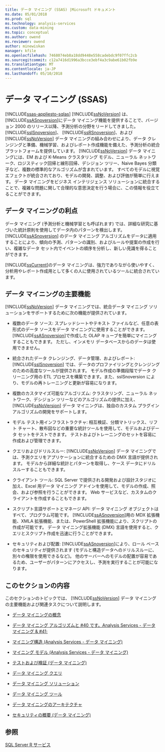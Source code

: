 ```yaml
---
title: データ マイニング (SSAS) |Microsoft ドキュメント
ms.date: 05/01/2018
ms.prod: sql
ms.technology: analysis-services
ms.custom: data-mining
ms.topic: conceptual
ms.author: owend
ms.reviewer: owend
author: minewiskan
manager: kfile
ms.openlocfilehash: 7468074eb8a18dd9448e558cadebdc9f07ffc2cb
ms.sourcegitcommit: c12a7416d1996a3bcce3ebf4a3c9abe61b02fb9e
ms.translationtype: MT
ms.contentlocale: ja-JP
ms.lasthandoff: 05/10/2018
---
```

# <a name="data-mining-ssas"></a>データ マイニング (SSAS)
[!INCLUDE[ssas-appliesto-sqlas](../../includes/ssas-appliesto-sqlas.md)]
  [!INCLUDE[ssNoVersion](../../includes/ssnoversion-md.md)] は、 [!INCLUDE[ssASnoversion](../../includes/ssasnoversion-md.md)]にデータ マイニング機能を提供することで、バージョン 2000 のリリース以降、予測分析の分野をリードしてきました。 [!INCLUDE[ssISnoversion](../../includes/ssisnoversion-md.md)]、 [!INCLUDE[ssRSnoversion](../../includes/ssrsnoversion-md.md)]、および [!INCLUDE[ssNoVersion](../../includes/ssnoversion-md.md)] データ マイニングの組み合わせにより、データ クレンジングと準備、機械学習、およびレポート作成機能を備えた、予測分析の統合プラットフォームを提供しています。 [!INCLUDE[ssNoVersion](../../includes/ssnoversion-md.md)] データ マイニングには、EM および K-Means クラスタリング モデル、ニューラル ネットワーク、ロジスティック回帰と線形回帰、デシジョン ツリー、Naive Bayes 分類子など、複数の標準的なアルゴリズムが含まれています。 すべてのモデルに視覚エフェクトが統合されており、モデルの開発、調整、および評価が簡単に行えます。  データ マイニングをビジネス インテリジェンス ソリューションに統合することで、複雑な問題に関して合理的な意思決定を行う場合に、この情報を役立てることができます。  
  
## <a name="benefits-of-data-mining"></a>データ マイニングの利点  
 データ マイニング (予測分析と機械学習とも呼ばれます) では、詳細な研究に基づいた統計原則を使用してデータ内のパターンを検出します。 [!INCLUDE[ssASnoversion](../../includes/ssasnoversion-md.md)] のデータ マイニング アルゴリズムをデータに適用することにより、傾向の予測、パターンの識別、およびルールや提案の作成を行い、複雑なデータ セット内でイベントの順序を分析し、新しい見識を得ることができます。  
  
 [!INCLUDE[ssCurrent](../../includes/sscurrent-md.md)]のデータ マイニングは、強力でありながら使いやすく、分析用やレポート作成用として多くの人に使用されているツールに統合されています。  
  
## <a name="key-data-mining-features"></a>データ マイニングの主要機能  
 [!INCLUDE[ssNoVersion](../../includes/ssnoversion-md.md)] データ マイニングでは、統合データ マイニング ソリューションをサポートするために次の機能が提供されています。  
  
-   複数のデータ ソース: スプレッドシートやテキスト ファイルなど、任意の表形式のデータ ソースをデータ マイニングに使用することができます。 [!INCLUDE[ssASnoversion](../../includes/ssasnoversion-md.md)]で作成した OLAP キューブを簡単にマイニングすることもできます。 ただし、インメモリ データベースからのデータは使用できません。  
  
-   統合されたデータ クレンジング、データ管理、およびレポート: [!INCLUDE[ssISnoversion](../../includes/ssisnoversion-md.md)] では、データのプロファイリングとクレンジングのための高度なツールが提供されます。 モデル作成の準備段階でデータ クリーニング用の ETL プロセスを構築できます。また、ssISnoversion により、モデルの再トレーニングと更新が容易になります。  
  
-   複数のカスタマイズ可能なアルゴリズム: クラスタリング、ニューラル ネットワーク、デシジョン ツリーなどのアルゴリズムの提供に加え、 [!INCLUDE[ssNoVersion](../../includes/ssnoversion-md.md)] データ マイニングは、独自のカスタム プラグイン アルゴリズムの開発をサポートします。  
  
-   モデル テスト用インフラストラクチャ: 相互検証、分類マトリックス、リフト チャート、散布図などの重要な統計ツールを使用して、モデルおよびデータ セットをテストできます。 テストおよびトレーニングのセットを容易に作成および管理できます。  
  
-   クエリおよびドリルスルー: [!INCLUDE[ssNoVersion](../../includes/ssnoversion-md.md)] データ マイニングでは、予測クエリをアプリケーションに統合するための DMX 言語が提供されます。 モデルから詳細な統計とパターンを取得し、ケース データにドリルスルーすることもできます。  
  
-   クライアント ツール: SQL Server で提供される開発および設計スタジオに加え、Excel 用データ マイニング アドインを使用して、モデルの作成、照会、および参照を行うことができます。 Web サービスなど、カスタムのクライアントを作成することもできます。  
  
-   スクリプト言語サポートとマネージ API: データ マイニング オブジェクトはすべて、プログラム可能です。 [!INCLUDE[ssASnoversion](../../includes/ssasnoversion-md.md)]用の MDX 拡張機能、XMLA 拡張機能、または、PowerShell 拡張機能により、スクリプトの作成が可能です。 データ マイニング拡張機能 (DMX) 言語を使用すると、クエリとスクリプト作成を迅速に行うことができます。  
  
-   セキュリティおよび配置: [!INCLUDE[ssASnoversion](../../includes/ssasnoversion-md.md)]により、ロール ベースのセキュリティが提供されます (モデルと構造データへのドリルスルーに、別々の権限を使用できるなど)。 他のサーバーへのモデルの配置が容易であるため、ユーザーがパターンにアクセスし、予測を実行することが可能になります。  
  
## <a name="in-this-section"></a>このセクションの内容  
 このセクションのトピックでは、 [!INCLUDE[ssNoVersion](../../includes/ssnoversion-md.md)] データ マイニングの主要機能および関連タスクについて説明します。  
  
-   [データ マイニングの概念](../../analysis-services/data-mining/data-mining-concepts.md)  
  
-   [データ マイニング アルゴリズムと #40 です。Analysis Services - データ マイニング & #41;](../../analysis-services/data-mining/data-mining-algorithms-analysis-services-data-mining.md)  
  
-   [マイニング構造 &#40;Analysis Services - データ マイニング&#41;](../../analysis-services/data-mining/mining-structures-analysis-services-data-mining.md)  
  
-   [マイニング モデル &#40;Analysis Services - データ マイニング&#41;](../../analysis-services/data-mining/mining-models-analysis-services-data-mining.md)  
  
-   [テストおよび検証 &#40;データ マイニング&#41;](../../analysis-services/data-mining/testing-and-validation-data-mining.md)  
  
-   [データ マイニング クエリ](../../analysis-services/data-mining/data-mining-queries.md)  
  
-   [データ マイニング ソリューション](../../analysis-services/data-mining/data-mining-solutions.md)  
  
-   [データ マイニング ツール](../../analysis-services/data-mining/data-mining-tools.md)  
  
-   [データ マイニングのアーキテクチャ](../../analysis-services/data-mining/data-mining-architecture.md)  
  
-   [セキュリティの概要 &#40;データ マイニング&#41;](../../analysis-services/data-mining/security-overview-data-mining.md)  
  
## <a name="see-also"></a>参照  
 [SQL Server R サービス](../../advanced-analytics/r-services/sql-server-r-services.md)  
  
  
